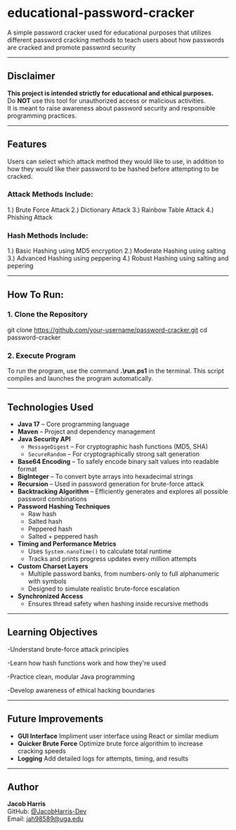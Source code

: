 # educational-password-cracker
A simple password cracker used for educational purposes that utilizes different password cracking methods to teach users about how passwords are cracked and promote password security 

---

## Disclaimer 
**This project is intended strictly for educational and ethical purposes.**  
Do **NOT** use this tool for unauthorized access or malicious activities.  
It is meant to raise awareness about password security and responsible programming practices.

--- 

## Features 
Users can select which attack method they would like to use, in addition to how they would like their password to be hashed before attempting to be cracked.

### Attack Methods Include:
1.) Brute Force Attack
2.) Dictionary Attack
3.) Rainbow Table Attack
4.) Phishing Attack

### Hash Methods Include:
1.) Basic Hashing using MD5 encryption
2.) Moderate Hashing using salting
3.) Advanced Hashing using peppering
4.) Robust Hashing using salting and pepering 

---

## How To Run:
### 1. Clone the Repository
git clone https://github.com/your-username/password-cracker.git
cd password-cracker

### 2. Execute Program
To run the program, use the command **.\run.ps1** in the terminal. This script compiles and launches the program automatically.

---

## Technologies Used 
- **Java 17** – Core programming language
- **Maven** – Project and dependency management
- **Java Security API**
  - `MessageDigest` – For cryptographic hash functions (MD5, SHA)
  - `SecureRandom` – For cryptographically strong salt generation
- **Base64 Encoding** – To safely encode binary salt values into readable format
- **BigInteger** – To convert byte arrays into hexadecimal strings
- **Recursion** – Used in password generation for brute-force attack
- **Backtracking Algorithm** – Efficiently generates and explores all possible password combinations
- **Password Hashing Techniques**
  - Raw hash
  - Salted hash
  - Peppered hash
  - Salted + peppered hash
- **Timing and Performance Metrics**
  - Uses `System.nanoTime()` to calculate total runtime
  - Tracks and prints progress updates every million attempts
- **Custom Charset Layers**
  - Multiple password banks, from numbers-only to full alphanumeric with symbols
  - Designed to simulate realistic brute-force escalation
- **Synchronized Access**
  - Ensures thread safety when hashing inside recursive methods

---

## Learning Objectives 
-Understand brute-force attack principles

-Learn how hash functions work and how they're used

-Practice clean, modular Java programming

-Develop awareness of ethical hacking boundaries

---

## Future Improvements
- **GUI Interface** Impliment user interface using React or similar medium
- **Quicker Brute Force** Optimize brute force algorithim to increase cracking speeds
- **Logging** Add detailed logs for attempts, timing, and results

--- 

## Author
**Jacob Harris**  
GitHub: [@JacobHarris-Dev](https://github.com/JacobHarris-Dev)  
Email: jah98589@uga.edu
